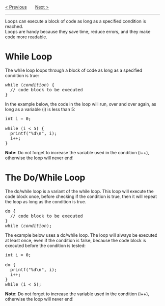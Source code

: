 <a href="/If-Else/Short-Hand.md">&lt; Previous</a>
&nbsp;&nbsp;&nbsp;&nbsp;&nbsp;
<a href="/Loops/While.md">Next &gt;</a>
<hr>
Loops can execute a block of code as long as a specified condition is reached.
<br>
Loops are handy because they save time, reduce errors, and they make code more readable.
<h1>While Loop</h1>
The while loop loops through a block of code as long as a specified condition is true:
<pre>
while (<i>condition</i>) {
  // code block to be executed
}
</pre>
In the example below, the code in the loop will run, over and over again, as long as a variable (i) is less than 5:
<pre>
int i = 0;<br>
while (i &lt; 5) {
  printf("%d\n", i);
  i++;
}
</pre>
<b>Note:</b> Do not forget to increase the variable used in the condition (i++), otherwise the loop will never end!
<h1>The Do/While Loop</h1>
The do/while loop is a variant of the while loop. This loop will execute the code block once, before checking if the condition is true, then it will repeat the loop as long as the condition is true.
<pre>
do {
  // code block to be executed
}
while (<i>condition</i>);
</pre>
The example below uses a do/while loop. The loop will always be executed at least once, even if the condition is false, because the code block is executed before the condition is tested:
<pre>
int i = 0;<br>
do {
  printf("%d\n", i);
  i++;
}
while (i &lt; 5);
</pre>
<b>Note:</b> Do not forget to increase the variable used in the condition (i++), otherwise the loop will never end!
